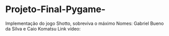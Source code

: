 # Projeto-Final-Pygame-
Implementação do jogo Shotto, sobreviva o máximo
Nomes: Gabriel Bueno da Silva e Caio Komatsu 
Link vídeo: